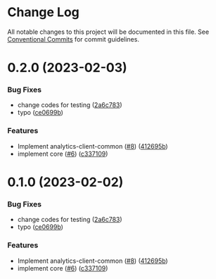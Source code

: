 # Change Log

All notable changes to this project will be documented in this file.
See [Conventional Commits](https://conventionalcommits.org) for commit guidelines.

# 0.2.0 (2023-02-03)


### Bug Fixes

* change codes for testing ([2a6c783](https://github.com/coxwave/coxwave-typescript/commit/2a6c783770ec10ee31a38a970d61d93ea8a16b2e))
* typo ([ce0699b](https://github.com/coxwave/coxwave-typescript/commit/ce0699b71484945c0dc437bbd5e9aea026887295))


### Features

* Implement analytics-client-common ([#8](https://github.com/coxwave/coxwave-typescript/issues/8)) ([412695b](https://github.com/coxwave/coxwave-typescript/commit/412695b11ed75722bba42e08d0544eb9aeab974a))
* implement core ([#6](https://github.com/coxwave/coxwave-typescript/issues/6)) ([c337109](https://github.com/coxwave/coxwave-typescript/commit/c337109f43a97b91fc62483dca696ba2d9a1449b))





# 0.1.0 (2023-02-02)


### Bug Fixes

* change codes for testing ([2a6c783](https://github.com/coxwave/coxwave-typescript/commit/2a6c783770ec10ee31a38a970d61d93ea8a16b2e))
* typo ([ce0699b](https://github.com/coxwave/coxwave-typescript/commit/ce0699b71484945c0dc437bbd5e9aea026887295))


### Features

* Implement analytics-client-common ([#8](https://github.com/coxwave/coxwave-typescript/issues/8)) ([412695b](https://github.com/coxwave/coxwave-typescript/commit/412695b11ed75722bba42e08d0544eb9aeab974a))
* implement core ([#6](https://github.com/coxwave/coxwave-typescript/issues/6)) ([c337109](https://github.com/coxwave/coxwave-typescript/commit/c337109f43a97b91fc62483dca696ba2d9a1449b))
